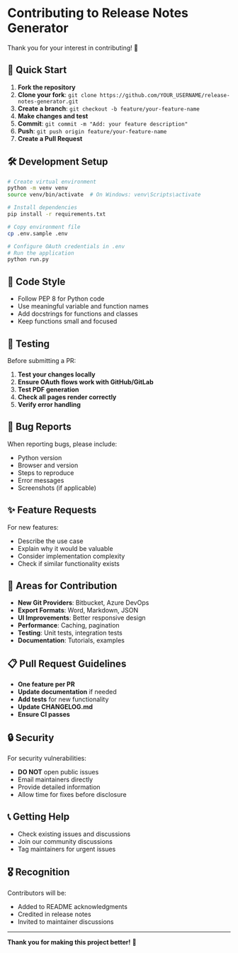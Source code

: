 # Contributing to Release Notes Generator

Thank you for your interest in contributing! 🎉

## 🚀 Quick Start

1. **Fork the repository**
2. **Clone your fork**: `git clone https://github.com/YOUR_USERNAME/release-notes-generator.git`
3. **Create a branch**: `git checkout -b feature/your-feature-name`
4. **Make changes and test**
5. **Commit**: `git commit -m "Add: your feature description"`
6. **Push**: `git push origin feature/your-feature-name`
7. **Create a Pull Request**

## 🛠️ Development Setup

```bash
# Create virtual environment
python -m venv venv
source venv/bin/activate  # On Windows: venv\Scripts\activate

# Install dependencies
pip install -r requirements.txt

# Copy environment file
cp .env.sample .env

# Configure OAuth credentials in .env
# Run the application
python run.py
```

## 📝 Code Style

- Follow PEP 8 for Python code
- Use meaningful variable and function names
- Add docstrings for functions and classes
- Keep functions small and focused

## 🧪 Testing

Before submitting a PR:

1. **Test your changes locally**
2. **Ensure OAuth flows work with GitHub/GitLab**
3. **Test PDF generation**
4. **Check all pages render correctly**
5. **Verify error handling**

## 🐛 Bug Reports

When reporting bugs, please include:

- Python version
- Browser and version
- Steps to reproduce
- Error messages
- Screenshots (if applicable)

## ✨ Feature Requests

For new features:

- Describe the use case
- Explain why it would be valuable
- Consider implementation complexity
- Check if similar functionality exists

## 🎯 Areas for Contribution

- **New Git Providers**: Bitbucket, Azure DevOps
- **Export Formats**: Word, Markdown, JSON
- **UI Improvements**: Better responsive design
- **Performance**: Caching, pagination
- **Testing**: Unit tests, integration tests
- **Documentation**: Tutorials, examples

## 📋 Pull Request Guidelines

- **One feature per PR**
- **Update documentation** if needed
- **Add tests** for new functionality
- **Update CHANGELOG.md**
- **Ensure CI passes**

## 🔒 Security

For security vulnerabilities:
- **DO NOT** open public issues
- Email maintainers directly
- Provide detailed information
- Allow time for fixes before disclosure

## 📞 Getting Help

- Check existing issues and discussions
- Join our community discussions
- Tag maintainers for urgent issues

## 🎖️ Recognition

Contributors will be:
- Added to README acknowledgments
- Credited in release notes
- Invited to maintainer discussions

---

**Thank you for making this project better!** 🙏